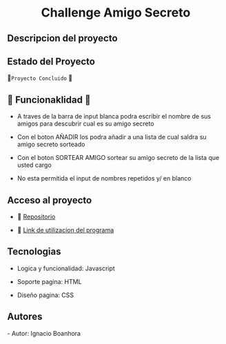 <h1 align="center"> Challenge Amigo Secreto</h1>

<h2>Descripcion del proyecto</h2>

<h2> Estado del Proyecto</h2>

🏁`Proyecto Concluido` 🏁

<h2> 🔨 Funcionaklidad 🔨 </h2>
 
- A traves de la barra de input blanca podra escribir el nombre de sus amigos para descubrir cual es su amigo secreto

- Con el boton AÑADIR los podra añadir a una lista de cual saldra su amigo secreto sorteado

- Con el boton SORTEAR AMIGO sortear su amigo secreto de la lista que usted cargo

- No esta permitida el input de nombres repetidos y/ en blanco

<h2>Acceso al proyecto</h2>

- 📘 [Repositorio](https://github.com/IgnaBonahora/challenge-amigo-secreto_Ignacio_Bonahora)

- 🏃 [Link de utilizacion del programa](https://ignabonahora.github.io/challenge-amigo-secreto_Ignacio_Bonahora/)

<h2>Tecnologias</h2>

- Logica y funcionalidad: Javascript

- Soporte pagina: HTML

- Diseño pagina: CSS

<h2>Autores</h2>
- Autor: Ignacio Boanhora 

